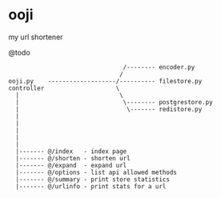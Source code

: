 ooji
====

my url shortener

@todo

                                    /-------- encoder.py
                                   /
    ooji.py    -------------------/---------- filestore.py
    controller                    \
      |                            \
      |                             \-------- postgrestore.py
      |                              \------- redistore.py
      |
      |
      |
      |
      |
      |------- @/index   - index page
      |------- @/shorten - shorten url
      |------- @/expand  - expand url
      |------- @/options - list api allowed methods
      |------- @/summary - print store statistics
      |------- @/urlinfo - print stats for a url
